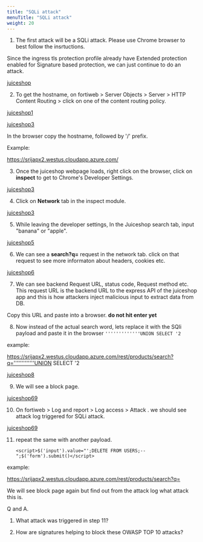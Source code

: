 ```yaml
---
title: "SQLi attack"
menuTitle: "SQLi attack"
weight: 20
---
```


1. The first attack will be a SQLi attack. Please use Chrome browser to best follow the insrtuctions. 

Since the ingress tls protection profile already have Extended protection enabled for Signature based protection, we can just continue to do an attack. 

[juiceshop](../images/ingressprofile.png)

2. To get the hostname, on fortiweb > Server Objects > Server > HTTP Content Routing > click on one of the content routing policy.

[juiceshop1](../images/cr.png)

[juiceshop3](../images/cr2.png)

In the browser copy the hostname, followed by '/' prefix. 

Example:

https://srijapx2.westus.cloudapp.azure.com/ 

3. Once the juiceshop webpage loads, right click on the browser, click on **inspect** to get to Chrome's Developer Settings. 

[juiceshop3](../images/inspect.png)

4. Click on **Network** tab in the inspect module.

[juiceshop3](../images/network.png)

5. While leaving the developer settings, In the Juiceshop search tab, input "banana" or "apple".

[juiceshop5](../images/banana.png)

6. We can see a **search?q=** request in the network tab. click on that request to see more informaton about headers, cookies etc.

[juiceshop6](../images/search.png)


7. We can see backend Request URL, status code, Request method etc. This request URL is the backend URL to the express API of the juiceshop app and this is how attackers inject malicious input to extract data from DB.

Copy this URL and paste into a browser. **do not hit enter yet**

8. Now instead of the actual search word, lets replace it with the SQli payload and paste it in the browser ```'''''''''''''UNION SELECT '2```

example:

https://srijapx2.westus.cloudapp.azure.com/rest/products/search?q='''''''''''''UNION SELECT '2

[juiceshop8](../images/browser.png)

9. We will see a block page.

[juiceshop69](../images/block.png)

10. On fortiweb > Log and report > Log access > Attack . we should see attack log triggered for SQLi attack.

[juiceshop69](../images/sqli.png)


11. repeat the same with another payload. 

    ```<script>$('input').value="';DELETE FROM USERS;--";$('form').submit()</script>```

example:

https://srijapx2.westus.cloudapp.azure.com/rest/products/search?q=<script>$('input').value="';DELETE FROM USERS;--";$('form').submit()</script>

We will see block page again but find out from the attack log what attack this is. 

Q and A.

1. What attack was triggered in step 11?

2. How are signatures helping to block these OWASP TOP 10 attacks?

